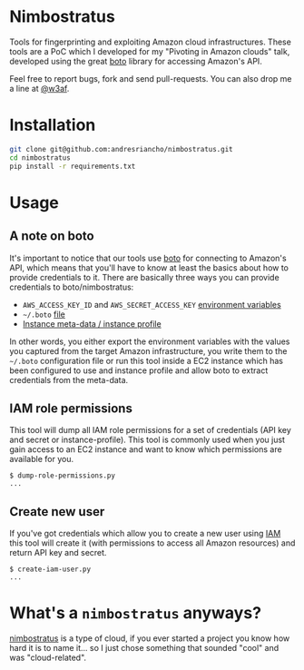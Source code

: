 Nimbostratus
============

Tools for fingerprinting and exploiting Amazon cloud infrastructures. These tools are a PoC which I developed for my "Pivoting in Amazon clouds" talk, developed using the great [boto](https://github.com/boto/boto) library for accessing Amazon's API.

Feel free to report bugs, fork and send pull-requests. You can also drop me a line at [@w3af](https://twitter.com/w3af).

Installation
============

```bash
git clone git@github.com:andresriancho/nimbostratus.git
cd nimbostratus
pip install -r requirements.txt
```


Usage
=====

A note on boto
--------------

It's important to notice that our tools use [boto](https://github.com/boto/boto) for connecting to Amazon's API, which
means that you'll have to know at least the basics about how to provide credentials to it. There are basically three
ways you can provide credentials to boto/nimbostratus:

 * `AWS_ACCESS_KEY_ID` and `AWS_SECRET_ACCESS_KEY` [environment variables](https://code.google.com/p/boto/wiki/BotoConfig)
 * `~/.boto` [file](https://code.google.com/p/boto/wiki/BotoConfig)
 * [Instance meta-data / instance profile](http://docs.aws.amazon.com/AWSEC2/latest/UserGuide/UsingIAM.html#UsingIAMrolesWithAmazonEC2Instances)

In other words, you either export the environment variables with the values you captured from the target Amazon infrastructure,
you write them to the `~/.boto` configuration file or run this tool inside a EC2 instance which has been configured to use and instance profile
and allow boto to extract credentials from the meta-data.


IAM role permissions
--------------------

This tool will dump all IAM role permissions for a set of credentials (API key and secret or instance-profile). This tool is commonly used when you just gain access to an EC2 instance and want to know which permissions are available for you.

```console
$ dump-role-permissions.py
...
```

Create new user
---------------

If you've got credentials which allow you to create a new user using [IAM](http://aws.amazon.com/iam/) this tool will
create it (with permissions to access all Amazon resources) and return API key and secret.

```console
$ create-iam-user.py
...
```

What's a `nimbostratus` anyways?
================================

[nimbostratus](http://en.wikipedia.org/wiki/Nimbostratus_cloud) is a type of cloud, if you ever started a project you know how hard it is to name it... so I just chose something that sounded "cool" and was "cloud-related".
